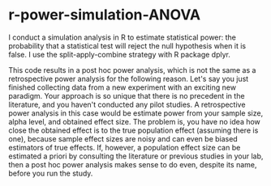 # r-power-simulation-ANOVA

I conduct a simulation analysis in R to estimate statistical power: the probability that a statistical test will reject the null hypothesis when it is false. I use the split-apply-combine strategy with R package dplyr.

This code results in a post hoc power analysis, which is not the same as a retrospective power analysis for the following reason. Let's say you just finished collecting data from a new experiment with an exciting new paradigm. Your approach is so unique that there is no precedent in the literature, and you haven't conducted any pilot studies. A retrospective power analysis in this case would be estimate power from your sample size, alpha level, and obtained effect size. The problem is, you have no idea how close the obtained effect is to the true population effect (assuming there is one), because sample effect sizes are noisy and can even be biased estimators of true effects. If, however, a population effect size can be estimated a priori by consulting the literature or previous studies in your lab, then a post hoc power analysis makes sense to do even, despite its name, before you run the study.



